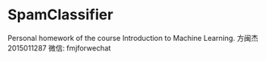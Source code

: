 # SpamClassifier
Personal homework of the course Introduction to Machine Learning.
方闽杰
2015011287
微信: fmjforwechat